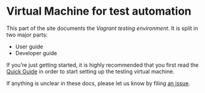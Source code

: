 # Virtual Machine for test automation

This part of the site documents the *Vagrant testing environment*. It is split in two major parts:

- User guide
- Developer guide

If you’re just getting started, it is highly recommended that you first read the [Quick Guide](https://github.com/theodore86/TestVM/blob/master/README.md) in order to start setting up the testing virtual machine.

If anything is unclear in these docs, please let us know by filing [an issue](https://github.com/theodore86/TestVM/issues).
